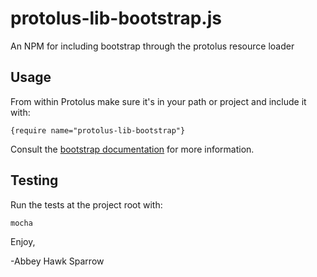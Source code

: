 protolus-lib-bootstrap.js
==============
An NPM for including bootstrap through the protolus resource loader

Usage
-----
From within Protolus make sure it's in your path or project and include it with:

    {require name="protolus-lib-bootstrap"}
    
Consult the [bootstrap documentation](http://twitter.github.com/bootstrap/getting-started.html#contents) for more information.
    

Testing
-------

Run the tests at the project root with:

    mocha

Enjoy,

-Abbey Hawk Sparrow